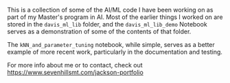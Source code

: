 This is a collection of some of the AI/ML code I have been working on as part of my Master's program in AI.  Most of the earlier things I worked on are stored in the `davis_ml_lib` folder, and the `davis_ml_lib_demo` Notebook serves as a demonstration of some of the contents of that folder.

The `kNN_and_parameter_tuning` notebook, while simple, serves as a better example of more recent work, particularly in the documentation and testing.

For more info about me or to contact, check out https://www.sevenhillsmt.com/jackson-portfolio